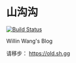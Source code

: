 # 山沟沟

[![Build Status](https://travis-ci.com/willin/old.sh.gg.svg?branch=master)](https://travis-ci.com/willin/old.sh.gg)

Willin Wang's Blog

请移步： <https://old.sh.gg>
